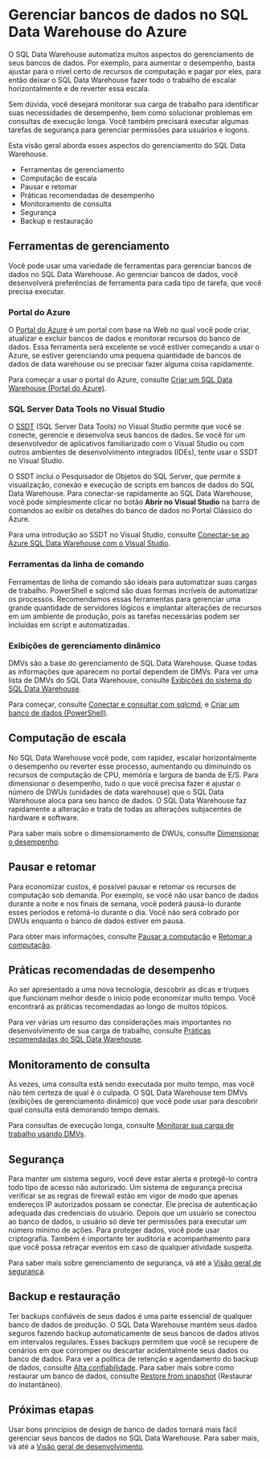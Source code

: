 <properties
   pageTitle="Gerenciar bancos de dados no Azure SQL Data Warehouse | Microsoft Azure"
   description="Visão geral do gerenciamento de bancos de dados do SQL Data Warehouse. Inclui ferramentas de gerenciamento, DWUs e escalar o desempenho horizontalmente, solucionar problemas de desempenho de consulta, estabelecer políticas de segurança e restaurar um banco de dados contra dados corrompidos ou de uma interrupção regional."
   services="sql-data-warehouse"
   documentationCenter="NA"
   authors="barbkess"
   manager="barbkess"
   editor=""/>

<tags
   ms.service="sql-data-warehouse"
   ms.devlang="NA"
   ms.topic="article"
   ms.tgt_pltfrm="NA"
   ms.workload="data-services"
   ms.date="06/05/2016"
   ms.author="barbkess;sonyama;"/>

# Gerenciar bancos de dados no SQL Data Warehouse do Azure

O SQL Data Warehouse automatiza muitos aspectos do gerenciamento de seus bancos de dados. Por exemplo, para aumentar o desempenho, basta ajustar para o nível certo de recursos de computação e pagar por eles, para então deixar o SQL Data Warehouse fazer todo o trabalho de escalar horizontalmente e de reverter essa escala.

Sem dúvida, você desejará monitorar sua carga de trabalho para identificar suas necessidades de desempenho, bem como solucionar problemas em consultas de execução longa. Você também precisará executar algumas tarefas de segurança para gerenciar permissões para usuários e logons.

Esta visão geral aborda esses aspectos do gerenciamento do SQL Data Warehouse.

- Ferramentas de gerenciamento
- Computação de escala
- Pausar e retomar
- Práticas recomendadas de desempenho
- Monitoramento de consulta
- Segurança
- Backup e restauração

## Ferramentas de gerenciamento

Você pode usar uma variedade de ferramentas para gerenciar bancos de dados no SQL Data Warehouse. Ao gerenciar bancos de dados, você desenvolverá preferências de ferramenta para cada tipo de tarefa, que você precisa executar.

### Portal do Azure
O [Portal do Azure][] é um portal com base na Web no qual você pode criar, atualizar e excluir bancos de dados e monitorar recursos do banco de dados. Essa ferramenta será excelente se você estiver começando a usar o Azure, se estiver gerenciando uma pequena quantidade de bancos de dados de data warehouse ou se precisar fazer alguma coisa rapidamente.

Para começar a usar o portal do Azure, consulte [Criar um SQL Data Warehouse (Portal do Azure)][].

### SQL Server Data Tools no Visual Studio
O [SSDT][] \(SQL Server Data Tools) no Visual Studio permite que você se conecte, gerencie e desenvolva seus bancos de dados. Se você for um desenvolvedor de aplicativos familiarizado com o Visual Studio ou com outros ambientes de desenvolvimento integrados (IDEs), tente usar o SSDT no Visual Studio.

O SSDT inclui o Pesquisador de Objetos do SQL Server, que permite a visualização, conexão e execução de scripts em bancos de dados do SQL Data Warehouse. Para conectar-se rapidamente ao SQL Data Warehouse, você pode simplesmente clicar no botão **Abrir no Visual Studio** na barra de comandos ao exibir os detalhes do banco de dados no Portal Clássico do Azure.

Para uma introdução ao SSDT no Visual Studio, consulte [Conectar-se ao Azure SQL Data Warehouse com o Visual Studio][].

### Ferramentas da linha de comando
Ferramentas de linha de comando são ideais para automatizar suas cargas de trabalho. PowerShell e sqlcmd são duas formas incríveis de automatizar os processos. Recomendamos essas ferramentas para gerenciar uma grande quantidade de servidores lógicos e implantar alterações de recursos em um ambiente de produção, pois as tarefas necessárias podem ser incluídas em script e automatizadas.

### Exibições de gerenciamento dinâmico 

DMVs são a base do gerenciamento de SQL Data Warehouse. Quase todas as informações que aparecem no portal dependem de DMVs. Para ver uma lista de DMVs do SQL Data Warehouse, consulte [Exibições do sistema do SQL Data Warehouse][].

Para começar, consulte [Conectar e consultar com sqlcmd][], e [Criar um banco de dados (PowerShell)][].

## Computação de escala

No SQL Data Warehouse você pode, com rapidez, escalar horizontalmente o desempenho ou reverter esse processo, aumentando ou diminuindo os recursos de computação de CPU, memória e largura de banda de E/S. Para dimensionar o desempenho, tudo o que você precisa fazer é ajustar o número de DWUs (unidades de data warehouse) que o SQL Data Warehouse aloca para seu banco de dados. O SQL Data Warehouse faz rapidamente a alteração e trata de todas as alterações subjacentes de hardware e software.

Para saber mais sobre o dimensionamento de DWUs, consulte [Dimensionar o desempenho][].

##  Pausar e retomar

Para economizar custos, é possível pausar e retomar os recursos de computação sob demanda. Por exemplo, se você não usar banco de dados durante a noite e nos finais de semana, você poderá pausá-lo durante esses períodos e retomá-lo durante o dia. Você não será cobrado por DWUs enquanto o banco de dados estiver em pausa.

Para obter mais informações, consulte [Pausar a computação][] e [Retomar a computação][].

## Práticas recomendadas de desempenho

Ao ser apresentado a uma nova tecnologia, descobrir as dicas e truques que funcionam melhor desde o início pode economizar muito tempo. Você encontrará as práticas recomendadas ao longo de muitos tópicos.

Para ver várias um resumo das considerações mais importantes no desenvolvimento de sua carga de trabalho, consulte [Práticas recomendadas do SQL Data Warehouse][].

## Monitoramento de consulta

Às vezes, uma consulta está sendo executada por muito tempo, mas você não tem certeza de qual é o culpada. O SQL Data Warehouse tem DMVs (exibições de gerenciamento dinâmico) que você pode usar para descobrir qual consulta está demorando tempo demais.

Para consultas de execução longa, consulte [Monitorar sua carga de trabalho usando DMVs][].

## Segurança

Para manter um sistema seguro, você deve estar alerta e protegê-lo contra todo tipo de acesso não autorizado. Um sistema de segurança precisa verificar se as regras de firewall estão em vigor de modo que apenas endereços IP autorizados possam se conectar. Ele precisa de autenticação adequada das credenciais do usuário. Depois que um usuário se conectou ao banco de dados, o usuário só deve ter permissões para executar um número mínimo de ações. Para proteger dados, você pode usar criptografia. Também é importante ter auditoria e acompanhamento para que você possa retraçar eventos em caso de qualquer atividade suspeita.

Para saber mais sobre gerenciamento de segurança, vá até a [Visão geral de segurança][].

## Backup e restauração

Ter backups confiáveis de seus dados é uma parte essencial de qualquer banco de dados de produção. O SQL Data Warehouse mantém seus dados seguros fazendo backup automaticamente de seus bancos de dados ativos em intervalos regulares. Esses backups permitem que você se recupere de cenários em que corromper ou descartar acidentalmente seus dados ou banco de dados. Para ver a política de retenção e agendamento do backup de dados, consulte [Alta confiabilidade][]. Para saber mais sobre como restaurar um banco de dados, consulte [Restore from snapshot][] \(Restaurar do instantâneo).

## Próximas etapas
Usar bons princípios de design de banco de dados tornará mais fácil gerenciar seus bancos de dados no SQL Data Warehouse. Para saber mais, vá até a [Visão geral de desenvolvimento][].

<!--Image references-->

<!--Article references-->
[Criar um SQL Data Warehouse (Portal do Azure)]: sql-data-warehouse-get-started-provision.md
[Criar um banco de dados (PowerShell)]: sql-data-warehouse-get-started-provision-powershell
[connection]: sql-data-warehouse-develop-connections.md
[Conectar-se ao Azure SQL Data Warehouse com o Visual Studio]: sql-data-warehouse-get-started-connect.md
[Conectar e consultar com sqlcmd]: sql-data-warehouse-get-started-connect-sqlcmd.md
[Visão geral de desenvolvimento]: sql-data-warehouse-overview-development.md
[Alta confiabilidade]: sql-data-warehouse-overview-expectations.md#high-reliability
[Monitorar sua carga de trabalho usando DMVs]: sql-data-warehouse-manage-monitor.md
[Pausar a computação]: sql-data-warehouse-manage-compute-overview.md#pause-compute-bk
[Restore from snapshot]: sql-data-warehouse-backup-and-restore-from-snapshot.md
[Retomar a computação]: sql-data-warehouse-manage-compute-overview.md#resume-compute-performance-bk
[Dimensionar o desempenho]: sql-data-warehouse-manage-compute-overview.md#scale-performance-bk
[Visão geral de segurança]: sql-data-warehouse-overview-security.md
[Práticas recomendadas do SQL Data Warehouse]: sql-data-warehouse-best-practices.md
[Exibições do sistema do SQL Data Warehouse]: sql-data-warehouse-reference-tsql-system-views.md

<!--MSDN references-->
[SSDT]: https://msdn.microsoft.com/library/mt204009.aspx

<!--Other web references-->
[Portal do Azure]: http://portal.azure.com/

<!---HONumber=AcomDC_0608_2016-->